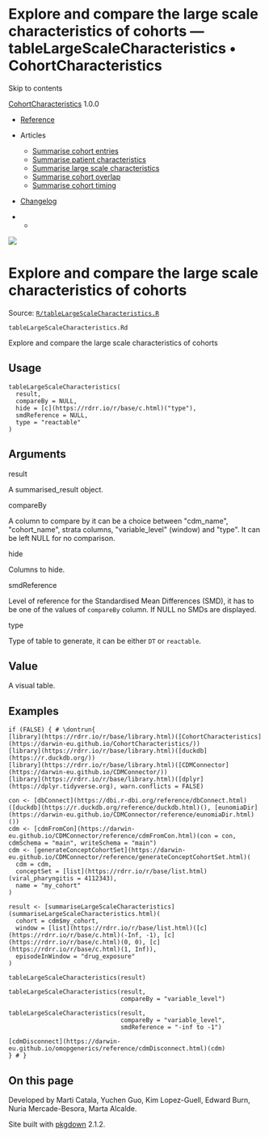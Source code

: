 # Explore and compare the large scale characteristics of cohorts — tableLargeScaleCharacteristics • CohortCharacteristics

Skip to contents

[CohortCharacteristics](../index.html) 1.0.0

  * [Reference](../reference/index.html)
  * Articles
    * [Summarise cohort entries](../articles/summarise_cohort_entries.html)
    * [Summarise patient characteristics](../articles/summarise_characteristics.html)
    * [Summarise large scale characteristics](../articles/summarise_large_scale_characteristics.html)
    * [Summarise cohort overlap](../articles/summarise_cohort_overlap.html)
    * [Summarise cohort timing](../articles/summarise_cohort_timing.html)
  * [Changelog](../news/index.html)


  *   * [](https://github.com/darwin-eu/CohortCharacteristics/)



![](../logo.png)

# Explore and compare the large scale characteristics of cohorts

Source: [`R/tableLargeScaleCharacteristics.R`](https://github.com/darwin-eu/CohortCharacteristics/blob/v1.0.0/R/tableLargeScaleCharacteristics.R)

`tableLargeScaleCharacteristics.Rd`

Explore and compare the large scale characteristics of cohorts

## Usage
    
    
    tableLargeScaleCharacteristics(
      result,
      compareBy = NULL,
      hide = [c](https://rdrr.io/r/base/c.html)("type"),
      smdReference = NULL,
      type = "reactable"
    )

## Arguments

result
    

A summarised_result object.

compareBy
    

A column to compare by it can be a choice between "cdm_name", "cohort_name", strata columns, "variable_level" (window) and "type". It can be left NULL for no comparison.

hide
    

Columns to hide.

smdReference
    

Level of reference for the Standardised Mean Differences (SMD), it has to be one of the values of `compareBy` column. If NULL no SMDs are displayed.

type
    

Type of table to generate, it can be either `DT` or `reactable`.

## Value

A visual table.

## Examples
    
    
    if (FALSE) { # \dontrun{
    [library](https://rdrr.io/r/base/library.html)([CohortCharacteristics](https://darwin-eu.github.io/CohortCharacteristics/))
    [library](https://rdrr.io/r/base/library.html)([duckdb](https://r.duckdb.org/))
    [library](https://rdrr.io/r/base/library.html)([CDMConnector](https://darwin-eu.github.io/CDMConnector/))
    [library](https://rdrr.io/r/base/library.html)([dplyr](https://dplyr.tidyverse.org), warn.conflicts = FALSE)
    
    con <- [dbConnect](https://dbi.r-dbi.org/reference/dbConnect.html)([duckdb](https://r.duckdb.org/reference/duckdb.html)(), [eunomiaDir](https://darwin-eu.github.io/CDMConnector/reference/eunomiaDir.html)())
    cdm <- [cdmFromCon](https://darwin-eu.github.io/CDMConnector/reference/cdmFromCon.html)(con = con, cdmSchema = "main", writeSchema = "main")
    cdm <- [generateConceptCohortSet](https://darwin-eu.github.io/CDMConnector/reference/generateConceptCohortSet.html)(
      cdm = cdm,
      conceptSet = [list](https://rdrr.io/r/base/list.html)(viral_pharyngitis = 4112343),
      name = "my_cohort"
    )
    
    result <- [summariseLargeScaleCharacteristics](summariseLargeScaleCharacteristics.html)(
      cohort = cdm$my_cohort,
      window = [list](https://rdrr.io/r/base/list.html)([c](https://rdrr.io/r/base/c.html)(-Inf, -1), [c](https://rdrr.io/r/base/c.html)(0, 0), [c](https://rdrr.io/r/base/c.html)(1, Inf)),
      episodeInWindow = "drug_exposure"
    )
    
    tableLargeScaleCharacteristics(result)
    
    tableLargeScaleCharacteristics(result,
                                   compareBy = "variable_level")
    
    tableLargeScaleCharacteristics(result,
                                   compareBy = "variable_level",
                                   smdReference = "-inf to -1")
    
    [cdmDisconnect](https://darwin-eu.github.io/omopgenerics/reference/cdmDisconnect.html)(cdm)
    } # }
    
    

## On this page

Developed by Marti Catala, Yuchen Guo, Kim Lopez-Guell, Edward Burn, Nuria Mercade-Besora, Marta Alcalde.

Site built with [pkgdown](https://pkgdown.r-lib.org/) 2.1.2.
